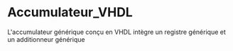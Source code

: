 # Accumulateur_VHDL
L'accumulateur générique conçu en VHDL intègre un registre générique et un additionneur générique
